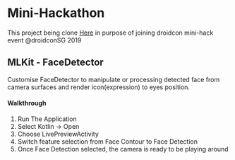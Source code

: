 # Mini-Hackathon
  This project being clone [Here](https://www.google.com) in purpose of joining droidcon mini-hack event @droidconSG 2019
  
## MLKit - FaceDetector
  Customise FaceDetector to manipulate or processing detected face from camera surfaces and render icon(expression) to eyes position.
  


#### Walkthrough
1. Run The Application
2. Select Kotlin -> Open
3. Choose LivePreviewActivity
4. Switch feature selection from Face Contour to Face Detection
5. Once Face Detection selected, the camera is ready to be playing around

